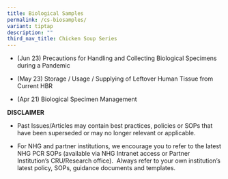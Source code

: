 ```yaml
---
title: Biological Samples
permalink: /cs-biosamples/
variant: tiptap
description: ""
third_nav_title: Chicken Soup Series
---
```

<p></p>
<ul data-tight="true" class="tight">
<li>
<p>(Jun 23) Precautions for Handling and Collecting Biological Specimens
during a Pandemic</p>
</li>
<li>
<p>(May 23) Storage / Usage / Supplying of Leftover Human Tissue from Current
HBR</p>
</li>
<li>
<p>(Apr 21) Biological Specimen Management</p>
</li>
</ul>
<p></p>
<p><strong>DISCLAIMER</strong>
</p>
<ul data-tight="true" class="tight">
<li>
<p>Past Issues/Articles may contain best practices, policies or SOPs that
have been superseded or may no longer relevant or applicable.</p>
</li>
<li>
<p>For NHG and partner institutions, we encourage you to refer to the latest
NHG PCR SOPs (available via NHG Intranet access or Partner Institution’s
CRU/Research office).&nbsp; Always refer to your own institution’s latest
policy, SOPs, guidance documents and templates.</p>
</li>
</ul>
<p></p>
